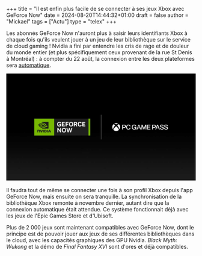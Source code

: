 +++
title = "Il est enfin plus facile de se connecter à ses jeux Xbox avec GeForce Now"
date = 2024-08-20T14:44:32+01:00
draft = false
author = "Mickael"
tags = ["Actu"]
type = "telex"
+++

Les abonnés GeForce Now n'auront plus à saisir leurs identifiants Xbox à chaque fois qu'ils veulent jouer à un jeu de leur bibliothèque sur le service de cloud gaming ! Nvidia a fini par entendre les cris de rage et de douleur du monde entier (et plus spécifiquement ceux provenant de la rue St Denis à Montréal) : à compter du 22 août, la connexion entre les deux plateformes sera [automatique](https://blogs.nvidia.com/blog/geforce-now-gamescom-2024/?linkId=100000281783530).

![GeForce Now](Xbox-geforce-now.jpg "") 

Il faudra tout de même se connecter une fois à son profil Xbox depuis l'app GeForce Now, mais ensuite on sera tranquille. La synchronisation de la bibliothèque Xbox remonte à novembre dernier, autant dire que la connexion automatique était attendue. Ce système fonctionnait déjà avec les jeux de l'Epic Games Store et d'Ubisoft.

Plus de 2 000 jeux sont maintenant compatibles avec GeForce Now, dont le principe est de pouvoir jouer aux jeux de ses différentes bibliothèques dans le cloud, avec les capacités graphiques des GPU Nvidia. *Black Myth: Wukong* et la démo de *Final Fantasy XVI* sont d'ores et déjà compatibles.